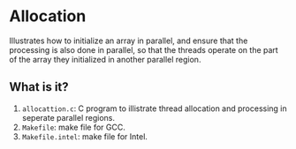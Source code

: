 Allocation
==========

Illustrates how to initialize an array in parallel, and ensure that the
processing is also done in parallel, so that the threads operate on the
part of the array they initialized in another parallel region.

What is it?
-----------
1. `allocattion.c`: C program to illistrate thread allocation and
    processing in seperate parallel regions.
1. `Makefile`: make file for GCC.
1. `Makefile.intel`: make file for Intel.
